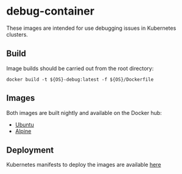 # debug-container

These images are intended for use debugging issues in Kubernetes clusters.

## Build

Image builds should be carried out from the root directory:

```
docker build -t ${OS}-debug:latest -f ${OS}/Dockerfile
```

## Images

Both images are built nightly and available on the Docker hub:

 - [Ubuntu](https://hub.docker.com/repository/docker/glitchcrab/ubuntu-debug)
 - [Alpine](https://hub.docker.com/repository/docker/glitchcrab/alpine-debug)

## Deployment

Kubernetes manifests to deploy the images are available [here](https://github.com/glitchcrab/k8s-dbg-ymls)
